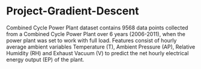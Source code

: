 # Project-Gradient-Descent
Combined Cycle Power Plant dataset contains 9568 data points collected from a Combined Cycle Power Plant over
6 years (2006-2011), when the power plant was set to work with full load. 
Features consist of hourly average ambient variables Temperature (T), Ambient Pressure (AP), 
Relative Humidity (RH) and Exhaust Vacuum (V) to predict the net hourly electrical energy output (EP) of the plant.
